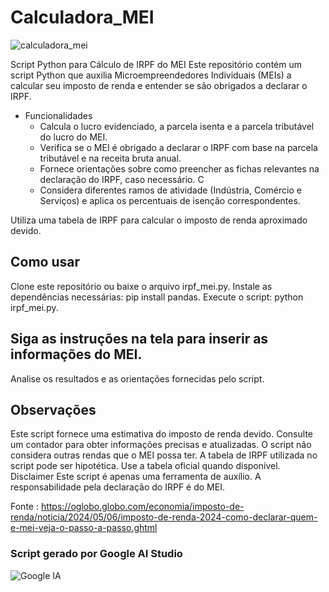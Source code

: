 # Calculadora_MEI
![calculadora_mei](https://github.com/Jefferson-Luiz/Calculadora_MEI/assets/169276991/c276b0c2-a685-47fe-a901-7c0a0e792716)

Script Python para Cálculo de IRPF do MEI
Este repositório contém um script Python que auxilia Microempreendedores Individuais (MEIs) a calcular seu imposto de renda e entender se são obrigados a declarar o IRPF.

* Funcionalidades
   * Calcula o lucro evidenciado, a parcela isenta e a parcela tributável do lucro do MEI.
   *  Verifica se o MEI é obrigado a declarar o IRPF com base na parcela tributável e na receita bruta anual.
   *  Fornece orientações sobre como preencher as fichas relevantes na declaração do IRPF, caso necessário. C
   *  Considera diferentes ramos de atividade (Indústria, Comércio e Serviços) e aplica os percentuais de isenção correspondentes.
 
     
Utiliza uma tabela de IRPF para calcular o imposto de renda aproximado devido.

## Como usar
Clone este repositório ou baixe o arquivo irpf_mei.py.
Instale as dependências necessárias: pip install pandas.
Execute o script: python irpf_mei.py.

## Siga as instruções na tela para inserir as informações do MEI.
Analise os resultados e as orientações fornecidas pelo script.

## Observações
Este script fornece uma estimativa do imposto de renda devido. Consulte um contador para obter informações precisas e atualizadas.
O script não considera outras rendas que o MEI possa ter.
A tabela de IRPF utilizada no script pode ser hipotética. Use a tabela oficial quando disponível.
Disclaimer
Este script é apenas uma ferramenta de auxílio. A responsabilidade pela declaração do IRPF é do MEI.

Fonte : https://oglobo.globo.com/economia/imposto-de-renda/noticia/2024/05/06/imposto-de-renda-2024-como-declarar-quem-e-mei-veja-o-passo-a-passo.ghtml

### Script gerado por Google AI Studio 
![Google IA](https://github.com/Jefferson-Luiz/Calculadora_MEI/assets/169276991/729a1d73-e35a-40d6-9372-2d1da9160f32)
